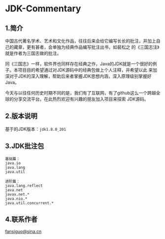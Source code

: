 # JDK-Commentary
## 1.简介
中国古代著名学术、艺术和文化作品，往往后来会给它编写长长的批注，并加上自己的藏章，更有甚者，会单独为经典作品编写批注出书，如裴松之
的《三国志注》就是作者为三国志做的批注。

同《三国志》一样，软件界也同样存在经典之作，Java的JDK就是一个很好的例子。本项目目的希望通过对JDK源码中的经典包做上个人注释，并希望以此
来加深对于JDK的深入理解，帮助后来者掌握JDK思想内涵，深入原理级别掌握好Java。

今天与以往任何历史时期不同的是，我们有了互联网，有了github这么一个跨越全球的分享交流平台。在此热烈欢迎有兴趣的朋友加入项目来探索
JDK源码。

## 2.版本说明
基于的JDK版本：```jdk1.8.0_201```

## 3.JDK批注包
```
基础篇：
java.io  
java.lang  
java.util

进阶篇：
java.lang.reflect  
java.net  
javax.net.*  
java.nio.*  
java.util.concurrent.* 
```
## 4.联系作者

fansiguo@sina.cn
